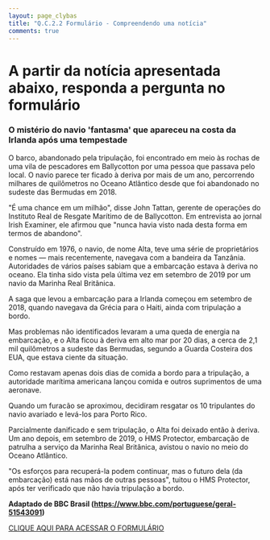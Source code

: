 ```yaml
---
layout: page_clybas
title: "Q.C.2.2 Formulário - Compreendendo uma notícia"
comments: true
---
```


# A partir da notícia apresentada abaixo, responda a pergunta no formulário

### O mistério do navio 'fantasma' que apareceu na costa da Irlanda após uma tempestade

O barco, abandonado pela tripulação, foi encontrado em meio às rochas de uma vila de pescadores em Ballycotton por uma pessoa que passava pelo local. O navio parece ter ficado à deriva por mais de um ano, percorrendo milhares de quilômetros no Oceano Atlântico desde que foi abandonado no sudeste das Bermudas em 2018.

"É uma chance em um milhão", disse John Tattan, gerente de operações do Instituto Real de Resgate Marítimo de de Ballycotton. Em entrevista ao jornal Irish Examiner, ele afirmou que "nunca havia visto nada desta forma em termos de abandono".

Construído em 1976, o navio, de nome Alta, teve uma série de proprietários e nomes — mais recentemente, navegava com a bandeira da Tanzânia. Autoridades de vários países sabiam que a embarcação estava à deriva no oceano. Ela tinha sido vista pela última vez em setembro de 2019 por um navio da Marinha Real Britânica.

A saga que levou a embarcação para a Irlanda começou em setembro de 2018, quando navegava da Grécia para o Haiti, ainda com tripulação a bordo.

Mas problemas não identificados levaram a uma queda de energia na embarcação, e o Alta ficou à deriva em alto mar por 20 dias, a cerca de 2,1 mil quilômetros a sudeste das Bermudas, segundo a Guarda Costeira dos EUA, que estava ciente da situação.

Como restavam apenas dois dias de comida a bordo para a tripulação, a autoridade marítima americana lançou comida e outros suprimentos de uma aeronave.

Quando um furacão se aproximou, decidiram resgatar os 10 tripulantes do navio avariado e levá-los para Porto Rico.

Parcialmente danificado e sem tripulação, o Alta foi deixado então à deriva. Um ano depois, em setembro de 2019, o HMS Protector, embarcação de patrulha a serviço da Marinha Real Britânica, avistou o navio no meio do Oceano Atlântico.

"Os esforços para recuperá-la podem continuar, mas o futuro dela (da embarcação) está nas mãos de outras pessoas", tuitou o HMS Protector, após ter verificado que não havia tripulação a bordo.

**Adaptado de BBC Brasil (https://www.bbc.com/portuguese/geral-51543091)**


[CLIQUE AQUI PARA ACESSAR O FORMULÁRIO](https://forms.gle/4jEnhqD31XJquVJU6)
